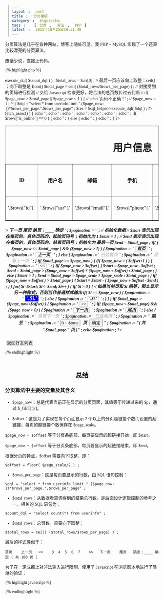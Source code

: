 ```yaml
---
layout: post
title: 分页模板
category: Algorithm
tags: [分页, 算法, PHP]
latest: 2015年10月25日19:31:48
---
```


分页算法是几乎在各种网站，博客上随处可见。我 PHP + MySQL 实现了一个还算比较漂亮的分页算法。

废话少说，直接上代码。

{% highlight php %}
<html>
<head>
<meta charset='utf-8'>
<title>用户管理 - Web Chat</title>

<style>
	body { font-family: Georgia; }
	form { display: inline; }
	th, td{ text-align: center; }
	h2 { text-align: center; margin:50px 0 0 0; }
	a { text-decoration: none; border: solid silver 1px; margin:0 5px 0 5px ; }
	span { padding:0 5px 0 5px; }
	/*div.pagination { margin:50px 0 0 22%; }*/
	.current { background-color: #0000EB; font-size: 18px; color: white; }
</style>

</head>

<body>
	
<?php
	
	require_once '../class/sql_helper.class.php' ;

	//////////////////////////////////////////////////// 分页的配置

	// $page_now 表示当前页，传过来是第几页就是第几页
	// 当前页始终位于分页条的正中央 ( 开始 5 页和最后 5 页除外 )

	$page_now = $_GET['p'] ;

	// $rows_per_page 表示每页显示的行数
	$rows_per_page = 10 ;

	// $page_scale 表示每页显示多少条可以直达到某个具体、连续的超链接个数
	// 如果 $page_scale = 5 ，则偏移量为 2；即：($page_scale-1)/2
	$page_scale = 5 ;
	$offset = floor( $page_scale/2 ) ;

	$count_dql = "select count(*) from userinfo" ;

	$sql_helper = new SQLHelper() ;

	$arr = mysqli_fetch_array( $sql_helper -> execute_dql( $count_dql ) ) ;

	$total_rows = $arr[0] ;

	// 最后一页应该向上取整：ceil() ；向下取整是 floor()
	$total_page = ceil( ($total_rows/$rows_per_page) ) ;

	// 对接受到的页码进行检测

	// 交给 Javascript 检查更好，将合法的总页数传过去判断

	// if( $page_now > $total_page || $page_now < 1 ) {
	// 	echo '页码不正确！' ;
	// 	$page_now = 1 ;
	// }

	$dql = "select * from userinfo limit ".($page_now-1)*$rows_per_page.",$rows_per_page" ;

	$res = $sql_helper->execute_dql( $dql ) ;


?>

<div>
<table align=center border=1 cellspacing=0 cellpadding=10>
<caption><h1>用户信息</h1></caption>
<th>ID</th>
<th>用户名</th>
<th>邮箱</th>
<th>手机</th>
<th>网址</th>
<th>注册时间</th>
<th>是否在线</th>

<?php
	
	while( $rows = $res->fetch_assoc() ) {

		echo '<tr>' ;
		echo '<td>'.$rows["id"].'</td>' ;
		echo '<td>'.$rows["usr"].'</td>' ;
		echo '<td>'.$rows["email"].'</td>' ;
		echo '<td>'.$rows["phone"].'</td>' ;
		echo '<td>'.$rows["website"].'</td>' ;
		echo '<td>'.$rows["regtime"].'</td>' ;
		if( $rows["is_online"] == 0 ) {
			echo '<td>不在线</td>' ;
		} else {
			echo '<td>在线</td>' ;
		}
		echo '</tr>' ;
	}

?>

</table></div>

<!-- <div class="pagination"> -->

<h5 style="text-align:center;">

<?php
	
	// 显示分页条
	
	// $pagination = '首页    上一页   <<    3  4  5  6  7    >>   下一页    尾页   跳页：____ 确定 ' ;
	
	$pagination = '' ;

	// 初始化数据
	// $start 表示出现在每页的，具体页码的，起始页码号；初始化为 1
	$start = 1 ;
	// $end 表示表示出现在每页的，具体页码的，结束页码号；初始化为 最后一页
	$end = $total_page ;

	if( ( $page_now <= $total_page ) && ($page_now > 1) ) {

		$pagination .= '<a href="'.$_SERVER['PHP_SELF'].'?p=1"><span>首页</span></a>' ;

		$pagination .= '<a href="'.$_SERVER['PHP_SELF'].'?p='.($page_now-1).'"><span>上一页</span></a>' ;

	} else {

		$pagination .= '<span style="color:silver;"><i>已达首页</i></span>' ;

		$pagination .= '<span style="color:silver;"><i>没有上一页</i></span>' ;
	}

	if( $total_page >= $page_now ) {

		if( $page_now > ( $offset+1 ) ) {

			$pagination .= '<a href="'.$_SERVER['PHP_SELF'].'?p='.($page_now-$offset).'"><span>&lt;&lt;</span></a>' ;		
		}

		if( $page_now > $offset ) {

			$start = $page_now - $offset ;
			$end = $total_page > ($page_now + $offset) ? ($page_now + $offset) : $total_page ;

		} else {

			$start = 1 ;
			$end = $total_page > $page_scale ? $page_scale : $total_page ;
		}

		if( ($page_now + $offset ) > $total_page ) {

			$start = $start - ( $page_now + $offset - $end ) ;
		}
	}

	for( $i=$start; $i<=$end; $i++ ) {

		if( $i > 0 ) {

			// 如果当前页和 $i 相等，那么显示另一种样式，否则当作普通样式输出
			if( $i == $page_now ) {

				$pagination .= '<a href="'.$_SERVER['PHP_SELF'].'?p='.$i.'"><span class="current"><b>'.$i.'</b></span></a>' ;

			} else {

				$pagination .= '<a href="'.$_SERVER['PHP_SELF'].'?p='.$i.'"><span>'.$i.'</span></a>' ;
			}
		}
	}

	if( $total_page > ($page_now+$offset) ) {

		$pagination .= '<a href="'.$_SERVER['PHP_SELF'].'?p='.($page_now+$offset).'"><span>&gt;&gt;</span></a>' ;		
	}

	if( ($page_now < $total_page) && ($page_now > 0) ) {
		
		$pagination .= '<a href="'.$_SERVER['PHP_SELF'].'?p='.($page_now+1).'"><span>下一页</span></a>' ;

		$pagination .= '<a href="'.$_SERVER['PHP_SELF'].'?p='.$total_page.'"><span>尾页</span></a>' ;	

	} else {

		$pagination .= '<span style="color:silver;"><i>没有下一页</i></span>' ;

		$pagination .= '<span style="color:silver;"><i>已达尾页</i></span>' ;
	}
	
	$pagination .= "<span><b>跳至</b></span>" ;

	$pagination .= "

	<form action=".$_SERVER['PHP_SELF']." method='GET'>
	<input type='text' name='p' size=5 id='input_page' value='0 ~ $total_page ( $page_now )' onclick='clear_content()'>
	<span><b>页</b></span>
	<input type='submit' value='确定' onclick='page_check( $total_page, $page_now )'>
	</form>

	" ;

	$pagination .= "( 共 ".$total_page." 页 )" ;

	echo $pagination ;

?>

</h5>

<a href="/WebChat/view/friends_list.php" title="返回好友列表">返回好友列表</a>

<!-- </div> -->

<script>
	
	function page_check( total_page, page_now ) {

		input_page = $( 'input_page' ).value

		if( ! ( input_page <= total_page &&  input_page > 0 ) ) {

			$( 'input_page' ).value = page_now

			alert( '输入页码的不正确！' )
		}
	}
	
	function clear_content() {
		
		$( 'input_page' ).value = ''
	}

	function $( id ){

		return document.getElementById( id ) ;
	}
</script>

</body></html>
{% endhighlight %}

总结
-

### 分页算法中主要的变量及其含义

- $page_now：总是代表当前正在显示的分页页面，其值等于传递过来的 $p，通过 $_GET['p']。

- $offset：这是为了实现在每个页面显示 2 个以上的分页超链接个数而设置的超链接，每页的超链接个数保存在 $page_scale。

`$page_now - $offset` 等于分页条底部，每页要显示的超链接开始，即 $start。

`$page_now + $offset` 等于分页条底部，每页要显示的超链接结束，即 $end。

根据分页的特点，$offset 需要向下取整，即：

```
$offset = floor( $page_scale/2 ) ;
```

- $rows_per_page：这是每页要显示的行数，由 SQL 语句控制：

```
$dql = "select * from userinfo limit ".($page_now-1)*$rows_per_page.",$rows_per_page" ;
```

- $total_rows：从数据看查询得到的结果总行数。是后面设计逻辑控制的参考之一。相关的 SQL 语句为：

```
$count_dql = "select count(*) from userinfo" ;
```

- $total_rows：总页数。需要向下取整：

```
$total_rows = ceil( ($total_rows/$rows_per_page) ) ;
```

最后的样式类似于：

```
首页    上一页   <<    3  4  5  6  7    >>   下一页    尾页   跳页：____ 确定 ( 共 100 页 )
```

为了在一定成都上对非法输入进行限制，使用了 Javascript 在浏览器本地进行了简单的验证：

{% highlight javascript %}
<script>

	// 需要将 PHP 中的相关参数传递到 Javascript 才能得到比较正确的判断

	function page_check( total_page, page_now ) {

		input_page = $( 'input_page' ).value

		if( ! ( input_page <= total_page &&  input_page > 0 ) ) {

			$( 'input_page' ).value = page_now

			alert( '输入页码的不正确！' )
		}
	}
	
	function clear_content() {
		
		$( 'input_page' ).value = ''
	}

	function $( id ){

		return document.getElementById( id ) ;
	}
	
</script>
{% endhighlight %}
